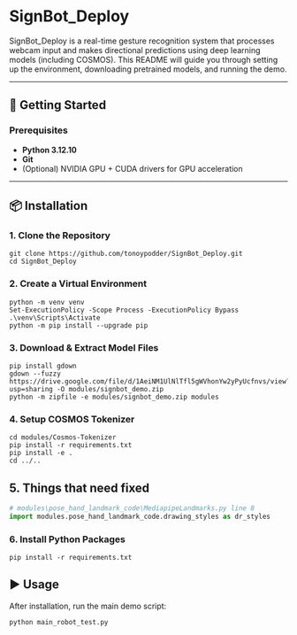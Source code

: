 ﻿# SignBot_Deploy
SignBot_Deploy is a real-time gesture recognition system that processes webcam input and makes directional predictions using deep learning models (including COSMOS). This README will guide you through setting up the environment, downloading pretrained models, and running the demo.

---

## 🚀 Getting Started

### Prerequisites

- **Python 3.12.10**
- **Git**
- (Optional) NVIDIA GPU + CUDA drivers for GPU acceleration

---

## 📦 Installation

### 1. Clone the Repository
```
git clone https://github.com/tonoypodder/SignBot_Deploy.git
cd SignBot_Deploy
```

### 2. Create a Virtual Environment
```
python -m venv venv
Set-ExecutionPolicy -Scope Process -ExecutionPolicy Bypass
.\venv\Scripts\Activate
python -m pip install --upgrade pip
```

### 3. Download & Extract Model Files
```
pip install gdown
gdown --fuzzy https://drive.google.com/file/d/1AeiNM1UlNlTfl5gWVhonYw2yPyUcfnvs/view?usp=sharing -O modules/signbot_demo.zip
python -m zipfile -e modules/signbot_demo.zip modules
```
### 4. Setup COSMOS Tokenizer
```
cd modules/Cosmos-Tokenizer
pip install -r requirements.txt
pip install -e .
cd ../..
```

## 5. Things that need fixed
```python
# modules\pose_hand_landmark_code\MediapipeLandmarks.py line 8
import modules.pose_hand_landmark_code.drawing_styles as dr_styles
```

### 6. Install Python Packages
```
pip install -r requirements.txt
```

## ▶️ Usage
After installation, run the main demo script:
```
python main_robot_test.py
```